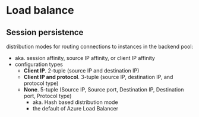 # Load balance



## Session persistence
distribution modes for routing connections to instances in the backend pool:
- aka. session affinity, source IP affinity, or client IP affinity
- configuration types
  - **Client IP**. 2-tuple (source IP and destination IP)
  - **Client IP and protocol**. 3-tuple (source IP, destination IP, and protocol type)
  - **None**. 5-tuple (Source IP, Source port, Destination IP, Destination port, Protocol type)
    - aka. Hash based distribution mode
    - the default of Azure Load Balancer